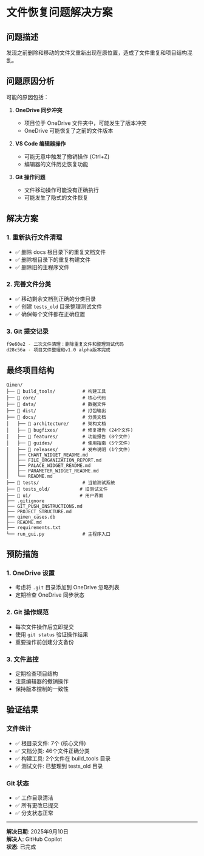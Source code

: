 # 文件恢复问题解决方案

## 问题描述

发现之前删除和移动的文件又重新出现在原位置，造成了文件重复和项目结构混乱。

## 问题原因分析

可能的原因包括：

1. **OneDrive 同步冲突** 
   - 项目位于 OneDrive 文件夹中，可能发生了版本冲突
   - OneDrive 可能恢复了之前的文件版本

2. **VS Code 编辑器操作**
   - 可能无意中触发了撤销操作 (Ctrl+Z)
   - 编辑器的文件历史恢复功能

3. **Git 操作问题**
   - 文件移动操作可能没有正确执行
   - 可能发生了隐式的文件恢复

## 解决方案

### 1. 重新执行文件清理
- ✅ 删除 docs 根目录下的重复文档文件
- ✅ 删除根目录下的重复构建文件
- ✅ 删除旧的主程序文件

### 2. 完善文件分类
- ✅ 移动剩余文档到正确的分类目录
- ✅ 创建 `tests_old` 目录整理测试文件
- ✅ 确保每个文件都在正确位置

### 3. Git 提交记录
```bash
f9e60e2 - 二次文件清理：删除重复文件和整理测试代码
d28c56a - 项目文件整理和v1.0 alpha版本完成
```

## 最终项目结构

```
Qimen/
├── 📁 build_tools/          # 构建工具
├── 📁 core/                 # 核心代码
├── 📁 data/                 # 数据文件
├── 📁 dist/                 # 打包输出
├── 📁 docs/                 # 分类文档
│   ├── 📁 architecture/     # 架构文档
│   ├── 📁 bugfixes/         # 修复报告 (24个文件)
│   ├── 📁 features/         # 功能报告 (8个文件)
│   ├── 📁 guides/           # 使用指南 (5个文件)
│   ├── 📁 releases/         # 发布说明 (1个文件)
│   ├── CHART_WIDGET_README.md
│   ├── FILE_ORGANIZATION_REPORT.md
│   ├── PALACE_WIDGET_README.md
│   ├── PARAMETER_WIDGET_README.md
│   └── README.md
├── 📁 tests/                # 当前测试系统
├── 📁 tests_old/           # 旧测试文件
├── 📁 ui/                  # 用户界面
├── .gitignore
├── GIT_PUSH_INSTRUCTIONS.md
├── PROJECT_STRUCTURE.md
├── qimen_cases.db
├── README.md
├── requirements.txt
└── run_gui.py              # 主程序入口
```

## 预防措施

### 1. OneDrive 设置
- 考虑将 `.git` 目录添加到 OneDrive 忽略列表
- 定期检查 OneDrive 同步状态

### 2. Git 操作规范
- 每次文件操作后立即提交
- 使用 `git status` 验证操作结果
- 重要操作前创建分支备份

### 3. 文件监控
- 定期检查项目结构
- 注意编辑器的撤销操作
- 保持版本控制的一致性

## 验证结果

### 文件统计
- ✅ 根目录文件: 7个 (核心文件)
- ✅ 文档分类: 46个文件正确分类
- ✅ 构建工具: 2个文件在 build_tools 目录
- ✅ 测试文件: 已整理到 tests_old 目录

### Git 状态
- ✅ 工作目录清洁
- ✅ 所有更改已提交
- ✅ 分支状态正常

---

**解决日期**: 2025年9月10日  
**解决人**: GitHub Copilot  
**状态**: 已完成
